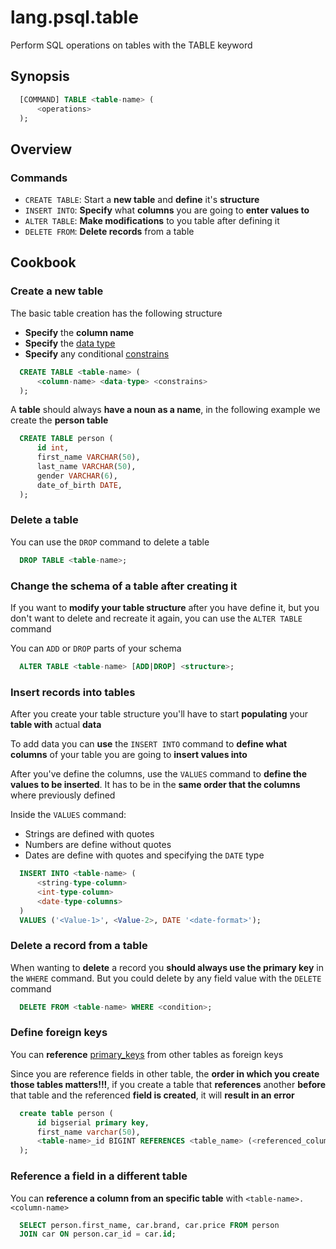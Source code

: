 # lang.psql.table

Perform SQL operations on tables with the TABLE keyword

## Synopsis

```sql
  [COMMAND] TABLE <table-name> (
      <operations>
  );
```

## Overview

### Commands

- `CREATE TABLE`: Start a **new table** and **define** it's **structure**
- `INSERT INTO`: **Specify** what **columns** you are going to **enter values to**
- `ALTER TABLE`: **Make modifications** to you table after defining it
- `DELETE FROM`: **Delete records** from a table

## Cookbook

### Create a new table

The basic table creation has the following structure

- **Specify** the **column name**
- **Specify** the [data type](./x350.md)
- **Specify** any conditional [constrains](./q09z.md)

```sql
  CREATE TABLE <table-name> (
      <column-name> <data-type> <constrains>
  );
```

A **table** should always **have a noun as a name**, in the following example
we create the **person table**

```sql
  CREATE TABLE person (
      id int,
      first_name VARCHAR(50),
      last_name VARCHAR(50),
      gender VARCHAR(6),
      date_of_birth DATE,
  );
```

### Delete a table

You can use the `DROP` command to delete a table

```sql
  DROP TABLE <table-name>;
```

### Change the schema of a table after creating it

If you want to **modify your table structure** after you have define it, but you
don't want to delete and recreate it again, you can use the `ALTER TABLE`
command

You can `ADD` or `DROP` parts of your schema

```sql
  ALTER TABLE <table-name> [ADD|DROP] <structure>;
```

### Insert records into tables

After you create your table structure you'll have to start **populating** your
**table with** actual **data**

To add data you can **use** the `INSERT INTO` command to **define what columns**
of your table you are going to **insert values into**

After you've define the columns, use the `VALUES` command to **define the values
to be inserted**. It has to be in the **same order that the columns** where
previously defined

Inside the `VALUES` command:

- Strings are defined with quotes
- Numbers are define without quotes
- Dates are define with quotes and specifying the `DATE` type

```sql
  INSERT INTO <table-name> (
      <string-type-column>
      <int-type-column>
      <date-type-columns>
  )
  VALUES ('<Value-1>', <Value-2>, DATE '<date-format>');
```

### Delete a record from a table

When wanting to **delete** a record you **should always use the primary key**
in the `WHERE` command. But you could delete by any field value with the
`DELETE` command

```sql
  DELETE FROM <table-name> WHERE <condition>;
```

### Define foreign keys

You can **reference** [primary_keys](./wbnd.md) from other tables as foreign keys

Since you are reference fields in other table, the **order in which you create
those tables matters!!!**, if you create a table that **references** another
**before** that table and the referenced **field is created**, it will **result
in an error**

```sql
  create table person (
      id bigserial primary key,
      first_name varchar(50),
      <table-name>_id BIGINT REFERENCES <table_name> (<referenced_column_name>)
  );
```

### Reference a field in a different table

You can **reference a column from an specific table** with
`<table-name>.<column-name>`

```sql
  SELECT person.first_name, car.brand, car.price FROM person
  JOIN car ON person.car_id = car.id;
```
